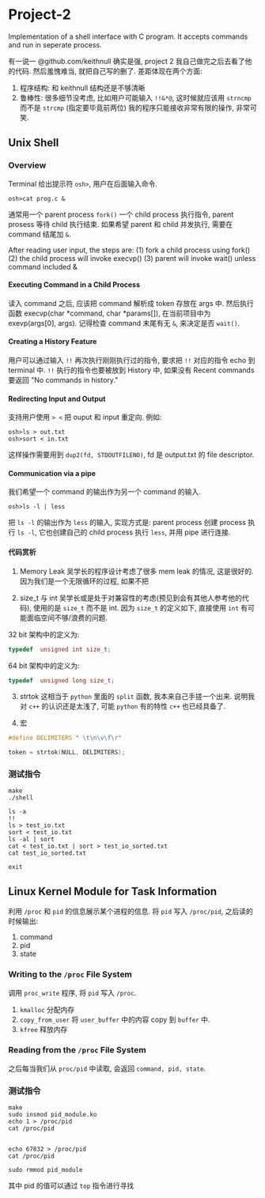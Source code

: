 # Project-2
Implementation of a shell interface with C program. It accepts commands and run in seperate process.

有一说一 @github.com/keithnull 确实是强, project 2 我自己做完之后去看了他的代码.
然后羞愧难当, 就把自己写的删了. 差距体现在两个方面:
1. 程序结构: 和 keithnull 结构还是不够清晰
2. 鲁棒性: 很多细节没考虑, 比如用户可能输入 `!!&*@`, 这时候就应该用 `strncmp` 而不是 `strcmp` (指定要毕竟前两位)
    我的程序只能接收非常有限的操作, 非常可笑.


## Unix Shell

### Overview
Terminal 给出提示符 `osh>`, 用户在后面输入命令.
```
osh>cat prog.c &
```
通常用一个 parent process `fork()` 一个 child process 执行指令, parent prosess 等待 child 执行结束.
如果希望 parent 和 child 并发执行, 需要在 command 结尾加 `&`.

After reading user input, the steps are:
(1) fork a child process using fork()
(2) the child process will invoke execvp()
(3) parent will invoke wait() unless command included &

#### Executing Command in a Child Process
读入 command 之后, 应该把 command 解析成 token 存放在 args 中.
然后执行函数 execvp(char *command, char *params[]), 在当前项目中为 exevp(args[0], args).
记得检查 command 末尾有无 `&`, 来决定是否 `wait()`.

#### Creating a History Feature
用户可以通过输入 `!!` 再次执行刚刚执行过的指令, 要求把 `!!` 对应的指令 echo 到 terminal 中.
`!!` 执行的指令也要被放到 History 中, 如果没有 Recent commands 要返回 "No commands in history."

#### Redirecting Input and Output
支持用户使用 `> <` 把 ouput 和 input 重定向. 例如:
```
osh>ls > out.txt
osh>sort < in.txt
```
这样操作需要用到 `dup2(fd, STDOUTFILENO)`, fd 是 output.txt 的 file descriptor.

#### Communication via a pipe
我们希望一个 command 的输出作为另一个 command 的输入.
```
osh>ls -l | less
```
把 `ls -l` 的输出作为 `less` 的输入, 实现方式是:
parent process 创建 process 执行 `ls -l`, 它也创建自己的 child process 执行 `less`,
并用 pipe 进行连接.


#### 代码赏析
1. Memory Leak
    吴学长的程序设计考虑了很多 mem leak 的情况, 这是很好的.
    因为我们是一个无限循环的过程, 如果不把

2. size_t 与 int
吴学长或是处于对兼容性的考虑(预见到会有其他人参考他的代码), 使用的是 `size_t` 而不是 int.
因为 `size_t` 的定义如下, 直接使用 `int` 有可能面临空间不够/浪费的问题.

32 bit 架构中的定义为:
```c
typedef  unsigned int size_t;
```
64 bit 架构中的定义为:
```c
typedef  unsigned long size_t;
```

3. strtok
这相当于 `python` 里面的 `split` 函数, 我本来自己手搓一个出来.
说明我对 `c++` 的认识还是太浅了, 可能 `python` 有的特性 `c++` 也已经具备了.

4. 宏

```c
#define DELIMITERS " \t\n\v\f\r"

token = strtok(NULL, DELIMITERS);
```

### 测试指令
```
make
./shell

ls -a
!!
ls > test_io.txt
sort < test_io.txt
ls -al | sort
cat < test_io.txt | sort > test_io_sorted.txt
cat test_io_sorted.txt

exit
```


## Linux Kernel Module for Task Information

利用  `/proc` 和  `pid` 的信息展示某个进程的信息.
将 `pid` 写入 `/proc/pid`, 之后读的时候输出:
1. command
2. pid
3. state

### Writing to the `/proc` File System
调用 `proc_write` 程序, 将 `pid` 写入 `/proc`.
1. `kmalloc` 分配内存
2. `copy_from_user` 将 `user_buffer` 中的内容 copy 到 `buffer` 中.
3. `kfree` 释放内存

### Reading from the `/proc` File System
之后每当我们从 `proc/pid` 中读取, 会返回 `command, pid, state`.


### 测试指令
```
make
sudo insmod pid_module.ko
echo 1 > /proc/pid
cat /proc/pid


echo 67832 > /proc/pid
cat /proc/pid

sudo rmmod pid_module
```

其中 pid 的值可以通过 `top` 指令进行寻找

